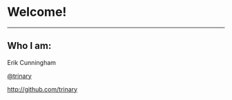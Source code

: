 # Welcome!

***

## Who I am:

Erik Cunningham

[@trinary](http://twitter.com/trinary)

[ http://github.com/trinary ](http://github.com/trinary)

